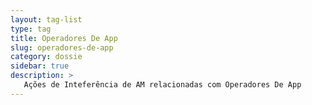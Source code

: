 ```yaml
---
layout: tag-list
type: tag
title: Operadores De App
slug: operadores-de-app
category: dossie
sidebar: true
description: >
   Ações de Inteferência de AM relacionadas com Operadores De App
---
```


